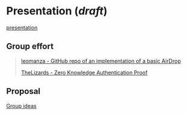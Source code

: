 # Presentation (_draft_)
[presentation](./Group1-BladeRunner.pdf)

## Group effort
> [leomanza - GitHub repo of an implementation of a basic AirDrop](https://github.com/leomanza/zk-human-airdrop)
>
> [TheLizards - Zero Knowledge Authentication Proof ](https://github.com/JamesAten/zk-auth)

## Proposal
[Group ideas](./ideas.pdf)

